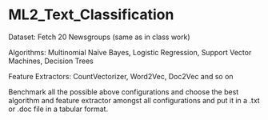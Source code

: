 # ML2_Text_Classification

Dataset: Fetch 20 Newsgroups (same as in class work)​

Algorithms: Multinomial Naïve Bayes, Logistic Regression, Support Vector Machines, Decision Trees​

Feature Extractors: CountVectorizer, Word2Vec, Doc2Vec and so on​


Benchmark all the possible above configurations and choose the best algorithm and feature extractor amongst all configurations​ and put it in a .txt or .doc file in a tabular format.

